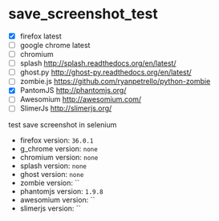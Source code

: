 # save_screenshot_test

- [x] firefox latest
- [ ] google chrome latest
- [ ] chromium
- [ ] splash http://splash.readthedocs.org/en/latest/
- [ ] ghost.py http://ghost-py.readthedocs.org/en/latest/
- [ ] zombie.js https://github.com/ryanpetrello/python-zombie
- [x] PantomJS http://phantomjs.org/
- [ ] Awesomium http://awesomium.com/
- [ ] SlimerJs http://slimerjs.org/

test save screenshot in selenium

- firefox version: `36.0.1`
- g_chrome version: `none`
- chromium version: `none`
- splash version: `none`
- ghost version: `none`
- zombie version: ``
- phantomjs version: `1.9.8`
- awesomium version: ``
- slimerjs version: ``
